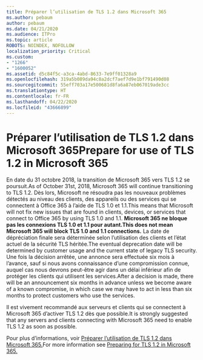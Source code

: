 ```yaml
---
title: Préparer l’utilisation de TLS 1.2 dans Microsoft 365
ms.author: pebaum
author: pebaum
ms.date: 04/21/2020
ms.audience: ITPro
ms.topic: article
ROBOTS: NOINDEX, NOFOLLOW
localization_priority: Critical
ms.custom:
- "1266"
- "1600052"
ms.assetid: d5c84f5c-a3ca-4abd-8633-7e9ff01328a9
ms.openlocfilehash: 319a5b089da94c8a2dcf7aef7d9e1bf791490d08
ms.sourcegitcommit: 55eff703a17e500681d8fa6a87eb067019ade3cc
ms.translationtype: HT
ms.contentlocale: fr-FR
ms.lasthandoff: 04/22/2020
ms.locfileid: "43666899"
---
```

# <a name="prepare-for-use-of-tls-12-in-microsoft-365"></a><span data-ttu-id="548c8-102">Préparer l’utilisation de TLS 1.2 dans Microsoft 365</span><span class="sxs-lookup"><span data-stu-id="548c8-102">Prepare for use of TLS 1.2 in Microsoft 365</span></span>

<span data-ttu-id="548c8-103">En date du 31 octobre 2018, la transition de Microsoft 365 vers TLS 1.2 se poursuit.</span><span class="sxs-lookup"><span data-stu-id="548c8-103">As of October 31st, 2018, Microsoft 365 will continue transitioning to TLS 1.2.</span></span> <span data-ttu-id="548c8-104">Dès lors, Microsoft ne résoudra pas les nouveaux problèmes détectés au niveau des clients, des appareils ou des services qui se connectent à Office 365 à l’aide de TLS 1.0 et 1.1.</span><span class="sxs-lookup"><span data-stu-id="548c8-104">This means that Microsoft will not fix new issues that are found in clients, devices, or services that connect to Office 365 by using TLS 1.0 and 1.1.</span></span> <span data-ttu-id="548c8-105">**Microsoft 365 ne bloque pas les connexions TLS 1.0 et 1.1 pour autant.**</span><span class="sxs-lookup"><span data-stu-id="548c8-105">**This does not mean Microsoft 365 will block TLS 1.0 and 1.1 connections.**</span></span> <span data-ttu-id="548c8-106">La date de dépréciation finale sera déterminée selon l’utilisation des clients et l’état actuel de la sécurité TLS héritée.</span><span class="sxs-lookup"><span data-stu-id="548c8-106">The eventual deprecation date will be determined by customer usage and the current state of legacy TLS security.</span></span> <span data-ttu-id="548c8-107">Une fois la décision arrêtée, une annonce sera effectuée six mois à l’avance, sauf si nous avons connaissance d’une compromission connue, auquel cas nous devrons peut-être agir dans un délai inférieur afin de protéger les clients qui utilisent les services.</span><span class="sxs-lookup"><span data-stu-id="548c8-107">After a decision is made, there will be an announcement six months in advance unless we become aware of a known compromise, in which case we may have to act in less than six months to protect customers who use the services.</span></span>
  
<span data-ttu-id="548c8-108">Il est vivement recommandé aux serveurs et clients qui se connectent à Microsoft 365 d’activer TLS 1.2 dès que possible.</span><span class="sxs-lookup"><span data-stu-id="548c8-108">It is strongly suggested that any servers and clients connecting with Microsoft 365 need to enable TLS 1.2 as soon as possible.</span></span>
  
<span data-ttu-id="548c8-109">Pour plus d’informations, voir [Préparer l’utilisation de TLS 1.2 dans Microsoft 365.](https://support.microsoft.com/help/4057306/preparing-for-tls-1-2-in-office-365)</span><span class="sxs-lookup"><span data-stu-id="548c8-109">For more information see [Preparing for TLS 1.2 in Microsoft 365.](https://support.microsoft.com/help/4057306/preparing-for-tls-1-2-in-office-365)</span></span>
  